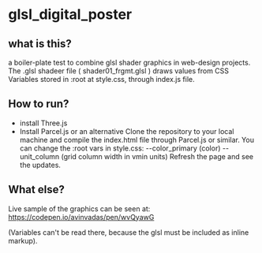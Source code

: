 # glsl_digital_poster
## what is this?
a boiler-plate test to combine glsl shader graphics in web-design projects.
The .glsl shadeer file ( shader01_frgmt.glsl ) draws values from CSS Variables stored in :root at style.css, through index.js file.

## How to run?
- install Three.js
- Install Parcel.js or an alternative
Clone the repository to your local machine and compile the index.html file through Parcel.js or similar. You can change the :root vars in style.css:
--color_primary (color)
--unit_column (grid column width in vmin units)
Refresh the page and see the updates.

## What else?
Live sample of the graphics can be seen at:
https://codepen.io/avinvadas/pen/wvQyawG

(Variables can't be read there, because the glsl must be included as inline markup).

